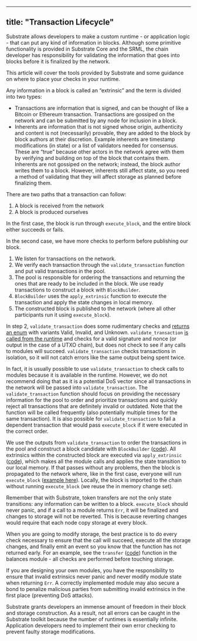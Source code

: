 <!--
Copyright 2019 Parity Technologies

Licensed under the Apache License, Version 2.0 (the "License");
you may not use this file except in compliance with the License.
You may obtain a copy of the License at

    http://www.apache.org/licenses/LICENSE-2.0

Unless required by applicable law or agreed to in writing, software
distributed under the License is distributed on an "AS IS" BASIS,
WITHOUT WARRANTIES OR CONDITIONS OF ANY KIND, either express or implied.
See the License for the specific language governing permissions and
limitations under the License.
-->

---
title: "Transaction Lifecycle"
---
Substrate allows developers to make a custom runtime - or application logic - that can put any kind of information in blocks. Although some primitive functionality is provided in Substrate Core and the SRML, the chain developer has responsibility for validating the information that goes into blocks before it is finalized by the network.

This article will cover the tools provided by Substrate and some guidance on where to place your checks in your runtime.

Any information in a block is called an “extrinsic” and the term is divided into two types:

* Transactions are information that is signed, and can be thought of like a Bitcoin or Ethereum transaction. Transactions are gossiped on the network and can be submitted by any node for inclusion in a block.
* Inherents are information that is not signed whose origin, authenticity and content is not (necessarily) provable, they are added to the block by block authors at their discretion. Example inherents are timestamp modifications (in state) or a list of validators needed for consensus. These are “true” because other actors in the network agree with them by verifying and building on top of the block that contains them. Inherents are not gossiped on the network; instead, the block author writes them to a block. However, inherents still affect state, so you need a method of validating that they will affect storage as planned before finalizing them.

There are two paths that a transaction can follow:

1. A block is received from the network
2. A block is produced ourselves

In the first case, the block is run through `execute_block`, and the entire block either succeeds or fails.

In the second case, we have more checks to perform before publishing our block.

1. We listen for transactions on the network.
2. We verify each transaction through the `validate_transaction` function and put valid transactions in the pool.
3. The pool is responsible for ordering the transactions and returning the ones that are ready to be included in the block. We use ready transactions to construct a block with `BlockBuilder`.
4. `BlockBuilder` uses the `apply_extrinsic` function to execute the transaction and apply the state changes in local memory.
5. The constructed block is published to the network (where all other participants run it using `execute_block`).

In step 2, `validate_transaction` does some rudimentary checks and [returns an enum](https://github.com/paritytech/substrate/blob/250bbe1d72b928ef771325e0ed6980a52e38c322/core/sr-primitives/src/transaction_validity.rs#L31) with variants Valid, Invalid, and Unknown. `validate_transaction` [is called from the runtime](https://github.com/paritytech/substrate/blob/v0.9.2/srml/executive/src/lib.rs#L225) and checks for a valid signature and nonce (or output in the case of a UTXO chain), but does not check to see if any calls to modules will succeed. `validate_transaction` checks transactions in isolation, so it will not catch errors like the same output being spent twice.

In fact, it is usually possible to use `validate_transaction` to check calls to modules because it is available in the runtime. However, we do not recommend doing that as it is a potential DoS vector since all transactions in the network will be passed into `validate_transaction`. The `validate_transaction` function should focus on providing the necessary information for the pool to order and prioritize transactions and quickly reject all transactions that are definitely invalid or outdated. Note that the function will be called frequently (also potentially multiple times for the same transaction). It is also possible for `validate_transaction` to fail a dependent transaction that would pass `execute_block` if it were executed in the correct order.

We use the outputs from `validate_transaction` to order the transactions in the pool and construct a block candidate with `BlockBuilder` ([code](https://github.com/paritytech/substrate/blob/v0.9.2/core/client/src/block_builder/block_builder.rs)). All extrinsics within the constructed block are executed via `apply_extrinsic` ([code](https://github.com/paritytech/substrate/blob/v0.9.2/srml/executive/src/lib.rs#L144)), which makes all the module calls and applies the state transition to our local memory. If that passes without any problems, then the block is propagated to the network where, like in the first case, everyone will run `execute_block` ([example here](https://github.com/paritytech/substrate/blob/v0.9.2/srml/executive/src/lib.rs#L112)). Locally, the block is imported to the chain without running `execute_block` (we reuse the in memory change set).

Remember that with Substrate, token transfers are not the only state transitions: any information can be written to a block. `execute_block` should never panic, and if a call to a module returns `Err`, it will be finalized and changes to storage will not be reverted. This is because reverting changes would require that each node copy storage at every block. 

When you are going to modify storage, the best practice is to do every check necessary to ensure that the call will succeed, execute all the storage changes, and finally emit an event so you know that the function has not returned early. For an example, see the `transfer` ([code](https://github.com/paritytech/substrate/blob/v0.9.2/srml/balances/src/lib.rs#L142)) function in the balances module - all checks are performed before touching storage.

If you are designing your own modules, you have the responsibility to ensure that invalid extrinsics never panic and never modify module state when returning `Err`. A correctly implemented module may also secure a bond to penalize malicious parties from submitting invalid extrinsics in the first place (preventing DoS attacks).

Substrate grants developers an immense amount of freedom in their block and storage construction. As a result, not all errors can be caught in the Substrate toolkit because the number of runtimes is essentially infinite. Application developers need to implement their own error checking to prevent faulty storage modifications.